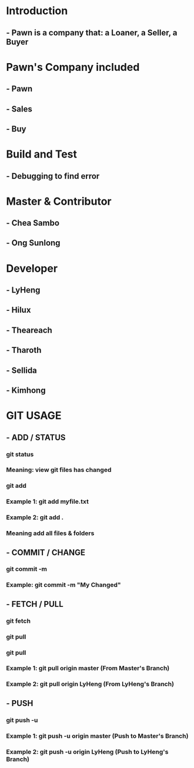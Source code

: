# Introduction

 ## - Pawn is a company that: a Loaner, a Seller, a Buyer

# Pawn's Company included

 ## - Pawn
 ## - Sales
 ## - Buy

# Build and Test

 ## - Debugging to find error

# Master & Contributor

 ## - Chea Sambo
 ## - Ong Sunlong

 # Developer

 ## - LyHeng
 ## - Hilux
 ## - Theareach
 ## - Tharoth
 ## - Sellida
 ## - Kimhong

 # GIT USAGE

 ## - ADD / STATUS
 ### git status
 ### Meaning: view git files has changed
 ### git add <file>
 ### Example 1: git add myfile.txt
 ### Example 2: git add .
 ### Meaning add all files & folders
 ## - COMMIT / CHANGE
 ### git commit -m <message>
 ### Example: git commit -m "My Changed"
 ## - FETCH / PULL
 ### git fetch
 ### git pull
 ### git pull <remote> <branchname>
 ### Example 1: git pull origin master (From Master's Branch)
 ### Example 2: git pull origin LyHeng (From LyHeng's Branch)

 ## - PUSH
 ### git push -u <remote> <branchname>
 ### Example 1: git push -u origin master (Push to Master's Branch)
 ### Example 2: git push -u origin LyHeng (Push to LyHeng's Branch)